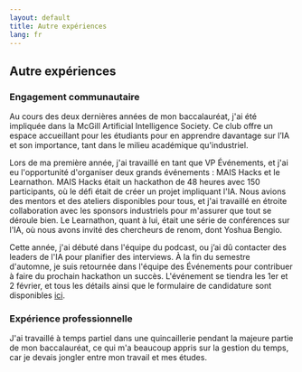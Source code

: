 ```yaml
---
layout: default
title: Autre expériences
lang: fr
---
```

## Autre expériences
### Engagement communautaire  

Au cours des deux dernières années de mon baccalauréat, j'ai été impliquée dans la McGill Artificial Intelligence Society. Ce club offre un espace accueillant pour les étudiants pour en apprendre davantage sur l’IA et son importance, tant dans le milieu académique qu'industriel.  

Lors de ma première année, j'ai travaillé en tant que VP Événements, et j'ai eu l'opportunité d'organiser deux grands événements : MAIS Hacks et le Learnathon. MAIS Hacks était un hackathon de 48 heures avec 150 participants, où le défi était de créer un projet impliquant l'IA. Nous avions des mentors et des ateliers disponibles pour tous, et j'ai travaillé en étroite collaboration avec les sponsors industriels pour m'assurer que tout se déroule bien. Le Learnathon, quant à lui, était une série de conférences sur l'IA, où nous avons invité des chercheurs de renom, dont Yoshua Bengio.  

Cette année, j'ai débuté dans l'équipe du podcast, ou j’ai dû contacter des leaders de l'IA pour planifier des interviews. À la fin du semestre d'automne, je suis retournée dans l'équipe des Événements pour contribuer à faire du prochain hackathon un succès. L'événement se tiendra les 1er et 2 février, et tous les détails ainsi que le formulaire de candidature sont disponibles [ici](https://maishacks.com).  


### Expérience professionnelle  

J'ai travaillé à temps partiel dans une quincaillerie pendant la majeure partie de mon baccalauréat, ce qui m'a beaucoup appris sur la gestion du temps, car je devais jongler entre mon travail et mes études.

